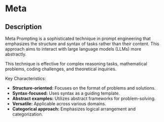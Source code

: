 # Meta

## Description

Meta Prompting is a sophisticated technique in prompt engineering that emphasizes the structure and syntax of tasks rather than their content. This approach aims to interact with large language models (LLMs) more abstractly.

This technique is effective for complex reasoning tasks, mathematical problems, coding challenges, and theoretical inquiries.

Key Characteristics:

- **Structure-oriented:** Focuses on the format of problems and solutions.
- **Syntax-focused:** Uses syntax as a guiding template.
- **Abstract examples:** Utilizes abstract frameworks for problem-solving.
- **Versatile:** Applicable across various domains.
- **Categorical approach:** Emphasizes logical arrangement and categorization.
